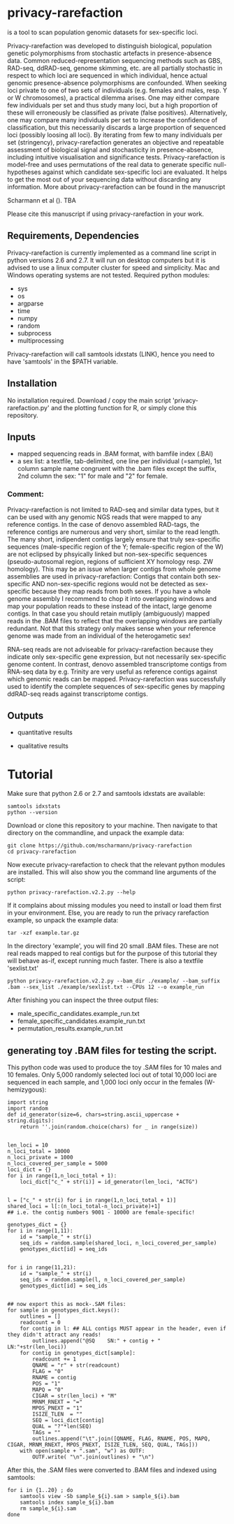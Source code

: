 # privacy-rarefaction 
is a tool to scan population genomic datasets for sex-specific loci.

Privacy-rarefaction was developed to distinguish biological, population genetic polymorphisms from stochastic artefacts in presence-absence data. Common reduced-representation sequencing methods such as GBS, RAD-seq, ddRAD-seq, genome skimming, etc. are all partially stochastic in respect to which loci are sequenced in which individual, hence actual genomic presence-absence polymorphisms are confounded. When seeking loci private to one of two sets of individuals (e.g. females and males, resp. Y or W chromosomes), a practical dilemma arises. One may either compare few individuals per set and thus study many loci, but a high proportion of these will erroneously be classified as private (false positives). Alternatively, one may compare many individuals per set to increase the  confidence of classification, but this necessarily discards a large proportion of sequenced loci (possibly loosing all loci). By iterating from few to many individuals per set (stringency), privacy-rarefaction generates an objective and repeatable assessment of biological signal and stochasticity in presence-absence, including intuitive visualisation and significance tests. Privacy-rarefaction is model-free and uses permutations of the real data to generate specific null-hypotheses against which candidate sex-specific loci are evaluated. It helps to get the most out of your sequencing data without discarding any information. More about privacy-rarefaction can be found in the manuscript

Scharmann et al (). TBA

Please cite this manuscript if using privacy-rarefaction in your work.

## Requirements, Dependencies
Privacy-rarefaction is currently implemented as a command line script in python versions 2.6 and 2.7. It will run on desktop computers but it is advised to use a linux computer cluster for speed and simplicity. Mac and Windows operating systems are not tested. Required python modules:
- sys
- os
- argparse
- time
- numpy
- random
- subprocess
- multiprocessing

Privacy-rarefaction will call samtools idxstats (LINK), hence you need to have 'samtools' in the $PATH variable.

## Installation
No installation required. Download / copy the main script 'privacy-rarefaction.py' and the plotting function for R, or simply clone this repository.

## Inputs
- mapped sequencing reads in .BAM format, with bamfile index (.BAI)
- a sex list: a textfile, tab-delimited, one line per individual (=sample), 1st column sample name congruent with the .bam files except the suffix, 2nd column the sex: "1" for male and "2" for female.

### Comment:
Privacy-rarefaction is not limited to RAD-seq and similar data types, but it can be used with any genomic NGS reads that were mapped to any reference contigs. In the case of denovo assembled RAD-tags, the reference contigs are numerous and very short, similar to the read length. The many short, indipendent contigs largely ensure that truly sex-specific sequences (male-specific region of the Y; female-specific region of the W) are not eclipsed by phsyically linked but non-sex-specific sequences (pseudo-autosomal region, regions of sufficient XY homology resp. ZW homology). This may be an issue when larger contigs from whole genome assemblies are used in privacy-rarefaction: Contigs that contain both sex-specific AND non-sex-specific regions would not be detected as sex-specific because they map reads from both sexes. If you have a whole genome assembly I recommend to chop it into overlapping windows and map your population reads to these instead of the intact, large genome contigs. In that case you should retain mutliply (ambiguously) mapped reads in the .BAM files to reflect that the overlapping windows are partially redundant. Not that this strategy only makes sense when your reference genome was made from an individual of the heterogametic sex! 

RNA-seq reads are not adviseable for privacy-rarefaction because they indicate only sex-specific gene expression, but not necessarily sex-specific genome content. In contrast, denovo assembled transcriptome contigs from RNA-seq data by e.g. Trinity are very useful as reference contigs against which genomic reads can be mapped. Privacy-rarefaction was successfully used to identify the complete sequences of sex-specific genes by mapping ddRAD-seq reads against transcriptome contigs.


## Outputs
- quantitative results

- qualitative results


# Tutorial
Make sure that python 2.6 or 2.7 and samtools idxstats are available:
```
samtools idxstats
python --version 
```
Download or clone this repository to your machine. Then navigate to that directory on the commandline, and unpack the example data:
```
git clone https://github.com/mscharmann/privacy-rarefaction 
cd privacy-rarefaction
```
Now execute privacy-rarefaction to check that the relevant python modules are installed. This will also show you the command line arguments of the script:
```
python privacy-rarefaction.v2.2.py --help
```
If it complains about missing modules you need to install or load them first in your environment.
Else, you are ready to run the privacy rarefaction example, so unpack the example data:
```
tar -xzf example.tar.gz
```
In the directory 'example', you will find 20 small .BAM files. These are not real reads mapped to real contigs but for the purpose of this tutorial they will behave as-if, except running much faster. There is also a textfile 'sexlist.txt'
```
python privacy-rarefaction.v2.2.py --bam_dir ./example/ --bam_suffix .bam --sex_list ./example/sexlist.txt --CPUs 12 --o example_run

```
After finishing you can inspect the three output files:
- male_specific_candidates.example_run.txt
- female_specific_candidates.example_run.txt
- permutation_results.example_run.txt








## generating toy .BAM files for testing the script.

This python code was used to produce the toy .SAM files for 10 males and 10 females. Only 5,000 randomly selected loci out of total 10,000 loci are sequenced in each sample, and 1,000 loci only occur in the females (W-hemizygous):
```
import string
import random
def id_generator(size=6, chars=string.ascii_uppercase + string.digits):
	return ''.join(random.choice(chars) for _ in range(size))


len_loci = 10
n_loci_total = 10000
n_loci_private = 1000
n_loci_covered_per_sample = 5000
loci_dict = {}
for i in range(1,n_loci_total + 1):
	loci_dict["c_" + str(i)] = id_generator(len_loci, "ACTG")


l = ["c_" + str(i) for i in range(1,n_loci_total + 1)]
shared_loci = l[:(n_loci_total-n_loci_private)+1]
## i.e. the contig numbers 9001 - 10000 are female-specific!

genotypes_dict = {}
for i in range(1,11):
	id = "sample_" + str(i)
	seq_ids = random.sample(shared_loci, n_loci_covered_per_sample)
	genotypes_dict[id] = seq_ids


for i in range(11,21):
	id = "sample_" + str(i)
	seq_ids = random.sample(l, n_loci_covered_per_sample)
	genotypes_dict[id] = seq_ids


## now export this as mock-.SAM files:
for sample in genotypes_dict.keys():
	outlines = []
	readcount = 0
	for contig in l: ## ALL contigs MUST appear in the header, even if they didn't attract any reads!
		outlines.append("@SQ	SN:" + contig + "	LN:"+str(len_loci))
	for contig in genotypes_dict[sample]:
		readcount += 1
		QNAME = "r" + str(readcount)
		FLAG = "0"
		RNAME = contig
		POS = "1"
		MAPQ = "0"
		CIGAR = str(len_loci) + "M"
		MRNM_RNEXT = "="
		MPOS_PNEXT = "1"
		ISIZE_TLEN  = ""
		SEQ = loci_dict[contig]
		QUAL = "?"*len(SEQ)
		TAGs = ""
		outlines.append("\t".join([QNAME, FLAG, RNAME, POS, MAPQ, CIGAR, MRNM_RNEXT, MPOS_PNEXT, ISIZE_TLEN, SEQ, QUAL, TAGs]))
	with open(sample + ".sam", "w") as OUTF:
		OUTF.write( "\n".join(outlines) + "\n")

```

After this, the .SAM files were converted to .BAM files and indexed using samtools:

```
for i in {1..20} ; do
	samtools view -Sb sample_${i}.sam > sample_${i}.bam
	samtools index sample_${i}.bam
	rm sample_${i}.sam
done

```


